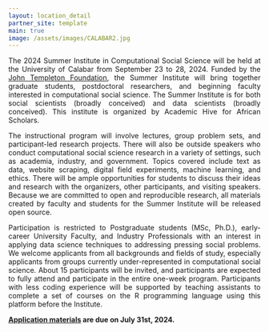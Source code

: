 ```yaml
---
layout: location_detail
partner_site: template
main: true
image: /assets/images/CALABAR2.jpg
---
```


<p align='justify'>The 2024 Summer Institute in Computational Social Science will be held at the University of Calabar from September 23 to 28, 2024. Funded by the<a href='https://www.templetonworldcharity.org/'> John Templeton Foundation</a>, the Summer Institute will bring together graduate students, postdoctoral researchers, and beginning faculty interested in computational social science. The Summer Institute is for both social scientists (broadly conceived) and data scientists (broadly conceived). This institute is organized by Academic Hive for African Scholars.</p>

<p align='justify'>The instructional program will involve lectures, group problem sets, and participant-led research projects. There will also be outside speakers who conduct computational social science research in a variety of settings, such as academia, industry, and government. Topics covered include text as data, website scraping, digital field experiments, machine learning, and ethics. There will be ample opportunities for students to discuss their ideas and research with the organizers, other participants, and visiting speakers. Because we are committed to open and reproducible research, all materials created by faculty and students for the Summer Institute will be released open source.</p>

<p align='justify'>Participation is restricted to Postgraduate students (MSc, Ph.D.), early-career University Faculty, and Industry Professionals with an interest in applying data science techniques to addressing pressing social problems. We welcome applicants from all backgrounds and fields of study, especially applicants from groups currently under-represented in computational social science. About 15 participants will be invited, and participants are expected to fully attend and participate in the entire one-week program. Participants with less coding experience will be supported by teaching assistants to complete a set of courses on the R programming language using this platform before the Institute.</p> 


**[Application materials](https://compsocialscience.github.io/summer-institute/2024/calabar/apply) are due on July 31st, 2024.**
